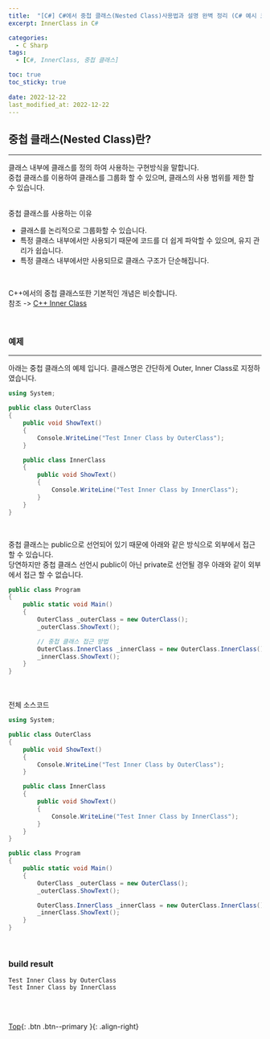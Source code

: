 ```yaml
---
title:  "[C#] C#에서 중첩 클래스(Nested Class)사용법과 설명 완벽 정리 (C# 예시 코드 포함)"
excerpt: InnerClass in C#

categories:
  - C Sharp
tags:
  - [C#, InnerClass, 중첩 클래스]

toc: true
toc_sticky: true
 
date: 2022-12-22
last_modified_at: 2022-12-22
---
```


## 중첩 클래스(Nested Class)란?
---
클래스 내부에 클래스를 정의 하여 사용하는 구현방식을 말합니다. <br>
중첩 클래스를 이용하여 클래스를 그룹화 할 수 있으며, 클래스의 사용 범위를 제한 할 수 있습니다.<br><br>

중첩 클래스를 사용하는 이유
* 클래스를 논리적으로 그룹화할 수 있습니다.
* 특정 클래스 내부에서만 사용되기 때문에 코드를 더 쉽게 파악할 수 있으며, 유지 관리가 쉽습니다.
* 특정 클래스 내부에서만 사용되므로 클래스 구조가 단순해집니다.

<br>

C++에서의 중첩 클래스또한 기본적인 개념은 비슷합니다. <br>
참조 -> [C++ Inner Class](https://choiyoungchan.github.io/cpp/nested-class/) <br>

<br>

### 예제
--- 
아래는 중첩 클래스의 예제 입니다. 클래스명은 간단하게 Outer, Inner Class로 지정하였습니다. <br>

```c#
using System;

public class OuterClass
{
    public void ShowText()
    {
        Console.WriteLine("Test Inner Class by OuterClass");
    }

    public class InnerClass
    {
        public void ShowText()
        {
            Console.WriteLine("Test Inner Class by InnerClass");
        }
    }
}
```
<br>

중첩 클래스는 public으로 선언되어 있기 때문에 아래와 같은 방식으로 외부에서 접근 할 수 있습니다. <br>
당연하지만 중첩 클래스 선언시 public이 아닌 private로 선언될 경우 아래와 같이 외부에서 접근 할 수 없습니다.  <br>

```c#
public class Program
{
    public static void Main()
    {
        OuterClass _outerClass = new OuterClass();
        _outerClass.ShowText();

        // 중첩 클래스 접근 방법
        OuterClass.InnerClass _innerClass = new OuterClass.InnerClass();
        _innerClass.ShowText();
    }
}
```
<br>



<br> 
전체 소스코드

```c#
using System;

public class OuterClass
{
    public void ShowText()
    {
        Console.WriteLine("Test Inner Class by OuterClass");
    }

    public class InnerClass
    {
        public void ShowText()
        {
            Console.WriteLine("Test Inner Class by InnerClass");
        }
    }
}

public class Program
{
    public static void Main()
    {
        OuterClass _outerClass = new OuterClass();
        _outerClass.ShowText();

        OuterClass.InnerClass _innerClass = new OuterClass.InnerClass();
        _innerClass.ShowText();
    }
}
```
<br>

### build result

```
Test Inner Class by OuterClass
Test Inner Class by InnerClass
```

<br><br>

[Top](#){: .btn .btn--primary }{: .align-right}